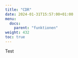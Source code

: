 ```yaml
---
title: "CDR"
date: 2024-01-31T15:57:00+01:00
menu:
  docs:
    parent: "funktionen"
weight: 432
toc: true
---
```


Test
